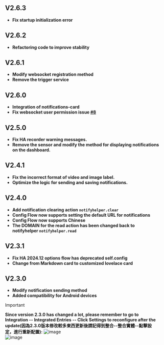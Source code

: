 ## V2.6.3
- **Fix startup initialization error**


## V2.6.2
- **Refactoring code to improve stability**


## V2.6.1
- **Modify websocket registration method**
- **Remove the trigger service**


## V2.6.0
- **Integration of notifications-card**
- **Fix websocket user permission issue [#8](https://github.com/kukuxx/HA-NotifyHelper/issues/8)**


## V2.5.0
- **Fix HA recorder warning messages.**
- **Remove the sensor and modify the method for displaying notifications on the dashboard.**


## V2.4.1
- **Fix the incorrect format of video and image label.**
- **Optimize the logic for sending and saving notifications.**


## V2.4.0
- **Add notification clearing action `notifyhelper.clear`**
- **Config Flow now supports setting the default URL for notifications**
- **Config Flow now supports Chinese**
- **The DOMAIN for the read action has been changed back to notifyhelper `notifyhelper.read`**


## V2.3.1
- **Fix HA 2024.12 options flow has deprecated self.config**
- **Change from Markdown card to customized lovelace card**


## V2.3.0
- **Modify notification sending method**
- **Added compatibility for Android devices**

> [!Important]
> <b>Since version 2.3.0 has changed a lot, please remember to go to Integration -- Integrated Entries -- Click Settings to reconfigure after the update(因為2.3.0版本修改較多東西更新後請記得到整合--整合實體--點擊設定，進行重新配置):</b>
![image](/doc/update_settings1.png) <br>
![image](/doc/update_settings2.png)
